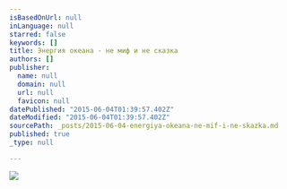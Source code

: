 ```yaml
---
isBasedOnUrl: null
inLanguage: null
starred: false
keywords: []
title: Энергия океана - не миф и не сказка
authors: []
publisher:
  name: null
  domain: null
  url: null
  favicon: null
datePublished: "2015-06-04T01:39:57.402Z"
dateModified: "2015-06-04T01:39:57.402Z"
sourcePath: _posts/2015-06-04-energiya-okeana-ne-mif-i-ne-skazka.md
published: true
_type: null

---
```

![](http://the-grid-user-content.s3-us-west-2.amazonaws.com/7a6ef51e-d897-411b-952e-4d6161874fa1.JPG)